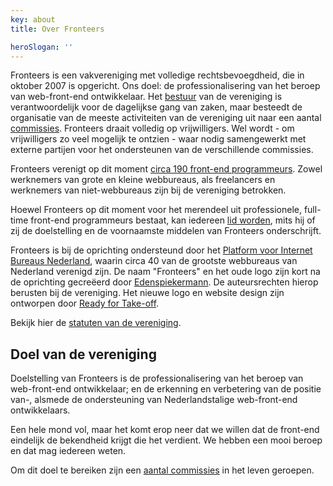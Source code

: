 ```yaml
---
key: about
title: Over Fronteers

heroSlogan: ''
---
```


Fronteers is een vakvereniging met volledige rechtsbevoegdheid, die in oktober 2007 is opgericht. Ons doel: de professionalisering van het beroep van web-front-end ontwikkelaar. Het [bestuur](/nl/vereniging/bestuur) van de vereniging is verantwoordelijk voor de dagelijkse gang van zaken, maar besteedt de organisatie van de meeste activiteiten van de vereniging uit naar een aantal [commissies](/nl/vereniging/commissies). Fronteers draait volledig op vrijwilligers. Wel wordt - om vrijwilligers zo veel mogelijk te ontzien - waar nodig samengewerkt met externe partijen voor het ondersteunen van de verschillende commissies.

Fronteers verenigt op dit moment [circa 190 front-end programmeurs](/nl/leden). Zowel werknemers van grote en kleine webbureaus, als freelancers en werknemers van niet-webbureaus zijn bij de vereniging betrokken.

Hoewel Fronteers op dit moment voor het merendeel uit professionele, full-time front-end programmeurs bestaat, kan iedereen [lid worden](/nl/word-lid), mits hij of zij de doelstelling en de voornaamste middelen van Fronteers onderschrijft.

Fronteers is bij de oprichting ondersteund door het [Platform voor Internet Bureaus Nederland](https://dutchdigitalagencies.com/), waarin circa 40 van de grootste webbureaus van Nederland verenigd zijn. De naam "Fronteers" en het oude logo zijn kort na de oprichting gecreëerd door [Edenspiekermann](http://www.edenspiekermann.com/). De auteursrechten hierop berusten bij de vereniging. Het nieuwe logo en website design zijn ontworpen door [Ready for Take-off](https://rfto.nl/).

Bekijk hier de [statuten van de vereniging](/nl/vereniging/statuten).

## Doel van de vereniging

Doelstelling van Fronteers is de professionalisering van het beroep van web-front-end ontwikkelaar; en de erkenning en verbetering van de positie van-, alsmede de ondersteuning van Nederlandstalige web-front-end ontwikkelaars.

Een hele mond vol, maar het komt erop neer dat we willen dat de front-end eindelijk de bekendheid krijgt die het verdient. We hebben een mooi beroep en dat mag iedereen weten.

Om dit doel te bereiken zijn een [aantal commissies](/nl/vereniging/commissies) in het leven geroepen.
